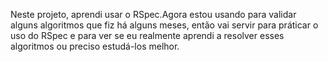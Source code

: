 Neste projeto, aprendi usar o RSpec.Agora estou usando para validar alguns algoritmos que fiz há alguns meses, então vai servir para práticar o uso do RSpec e para ver se eu realmente aprendi a resolver esses algoritmos ou preciso estudá-los melhor.